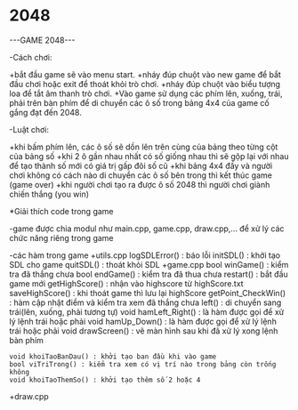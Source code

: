 # 2048

---GAME 2048---

-Cách chơi:

+bắt đầu game sẽ vào menu start.
+nháy đúp chuột vào new game để bắt đầu chơi hoặc exit để thoát khỏi trò chơi.
+nháy đúp chuột vào biểu tượng loa để tắt âm thanh trò chơi.
+Vào game sử dụng các phím lên, xuống, trái, phải trên bàn phím để di chuyển các ô số trong bảng 4x4 của game cố gắng đạt đến 2048.

-Luật chơi:

+khi bấm phím lên, các ô số sẽ dồn lên trên cùng của bảng theo từng cột của bảng số
+khi 2 ô gần nhau nhất có số giống nhau thì sẽ gộp lại với nhau để tạo thành số mới có giá trị gấp đôi số cũ
+khi bảng 4x4 đầy và người chơi không có cách nào di chuyển các ô số bên trong thì kết thúc game (game over)
+khi người chơi tạo ra được ô số 2048 thì người chơi giành chiến thắng (you win)

*Giải thích code trong game

-game được chia modul như main.cpp, game.cpp, draw.cpp,... để xử lý các chức năng riêng trong game

-các hàm trong game
+utils.cpp
  logSDLError() : báo lỗi
  initSDL() : khởi tạo SDL cho game
  quitSDL() : thoát khỏi SDL
 +game.cpp
    bool winGame() : kiểm tra đã thắng chưa
    bool endGame() : kiểm tra đã thua chưa
    restart() : bắt đầu game mới
    getHighScore() : nhận vào highscore từ highScore.txt
    saveHighScore() : khi thoát game thì lưu lại highScore
    getPoint_CheckWin() : hàm cập nhật điểm và kiểm tra xem đã thắng chưa
    left() : di chuyển sang trái(lên, xuống, phải tương tự)
    void hamLeft_Right() : là hàm được gọi để xử lý lệnh trái hoặc phải
    void hamUp_Down() : là hàm được gọi để xử lý lệnh trái hoặc phải
    void drawScreen() : vẽ màn hình sau khi đã xử lý xong lệnh bàn phím
    
    void khoiTaoBanDau() : khởi tạo ban đầu khi vào game
    bool viTriTrong() : kiểm tra xem có vị trí nào trong bảng còn trống không
    void khoiTaoThemSo() : khởi tạo thêm số 2 hoặc 4
  +draw.cpp
